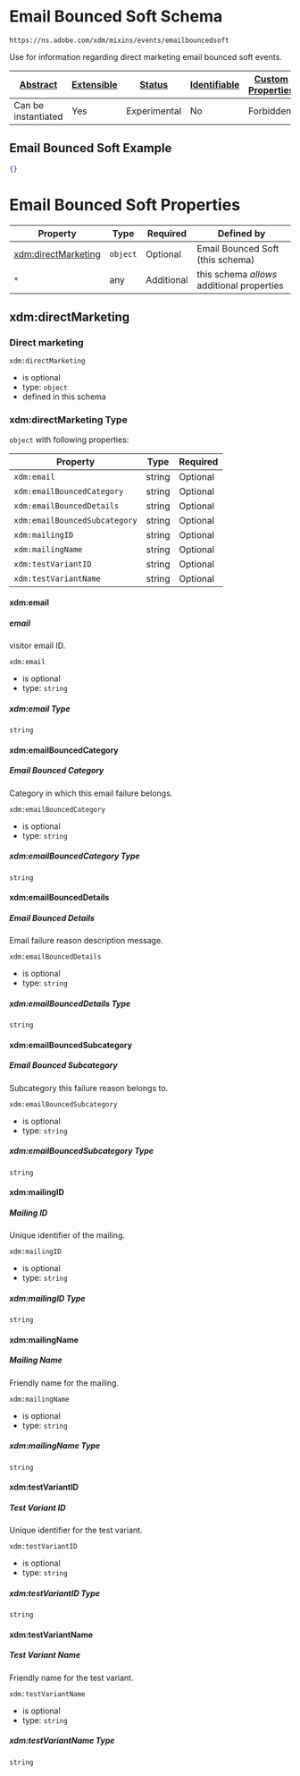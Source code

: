 
# Email Bounced Soft Schema

```
https://ns.adobe.com/xdm/mixins/events/emailbouncedsoft
```

Use for information regarding direct marketing email bounced soft events.

| [Abstract](../../../../abstract.md) | [Extensible](../../../../extensions.md) | [Status](../../../../status.md) | [Identifiable](../../../../id.md) | [Custom Properties](../../../../extensions.md) | [Additional Properties](../../../../extensions.md) | Defined In |
|-------------------------------------|-----------------------------------------|---------------------------------|-----------------------------------|------------------------------------------------|----------------------------------------------------|------------|
| Can be instantiated | Yes | Experimental | No | Forbidden | Permitted | [mixins/experience-event/events/emailbouncedsoft.schema.json](mixins/experience-event/events/emailbouncedsoft.schema.json) |

## Email Bounced Soft Example
```json
{}
```

# Email Bounced Soft Properties

| Property | Type | Required | Defined by |
|----------|------|----------|------------|
| [xdm:directMarketing](#xdmdirectmarketing) | `object` | Optional | Email Bounced Soft (this schema) |
| `*` | any | Additional | this schema *allows* additional properties |

## xdm:directMarketing
### Direct marketing

`xdm:directMarketing`
* is optional
* type: `object`
* defined in this schema

### xdm:directMarketing Type


`object` with following properties:


| Property | Type | Required |
|----------|------|----------|
| `xdm:email`| string | Optional |
| `xdm:emailBouncedCategory`| string | Optional |
| `xdm:emailBouncedDetails`| string | Optional |
| `xdm:emailBouncedSubcategory`| string | Optional |
| `xdm:mailingID`| string | Optional |
| `xdm:mailingName`| string | Optional |
| `xdm:testVariantID`| string | Optional |
| `xdm:testVariantName`| string | Optional |



#### xdm:email
##### email

visitor email ID.

`xdm:email`
* is optional
* type: `string`

##### xdm:email Type


`string`








#### xdm:emailBouncedCategory
##### Email Bounced Category

Category in which this email failure belongs.

`xdm:emailBouncedCategory`
* is optional
* type: `string`

##### xdm:emailBouncedCategory Type


`string`








#### xdm:emailBouncedDetails
##### Email Bounced Details

Email failure reason description message.

`xdm:emailBouncedDetails`
* is optional
* type: `string`

##### xdm:emailBouncedDetails Type


`string`








#### xdm:emailBouncedSubcategory
##### Email Bounced Subcategory

Subcategory this failure reason belongs to.

`xdm:emailBouncedSubcategory`
* is optional
* type: `string`

##### xdm:emailBouncedSubcategory Type


`string`








#### xdm:mailingID
##### Mailing ID

Unique identifier of the mailing.

`xdm:mailingID`
* is optional
* type: `string`

##### xdm:mailingID Type


`string`








#### xdm:mailingName
##### Mailing Name

Friendly name for the mailing.

`xdm:mailingName`
* is optional
* type: `string`

##### xdm:mailingName Type


`string`








#### xdm:testVariantID
##### Test Variant ID

Unique identifier for the test variant.

`xdm:testVariantID`
* is optional
* type: `string`

##### xdm:testVariantID Type


`string`








#### xdm:testVariantName
##### Test Variant Name

Friendly name for the test variant.

`xdm:testVariantName`
* is optional
* type: `string`

##### xdm:testVariantName Type


`string`










